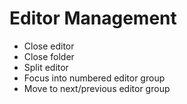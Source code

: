# Editor Management

* Close editor
* Close folder
* Split editor
* Focus into numbered editor group
* Move to next/previous editor group
